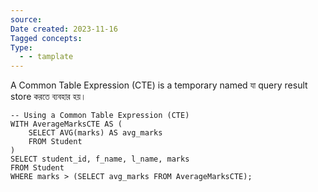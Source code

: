 ```yaml
---
source: 
Date created: 2023-11-16
Tagged concepts: 
Type:
  - - tamplate
---
```

A Common Table Expression (CTE) is a temporary named যা query result store করতে ব্যবহার হয়।

```MySQL
-- Using a Common Table Expression (CTE)
WITH AverageMarksCTE AS (
    SELECT AVG(marks) AS avg_marks
    FROM Student
)
SELECT student_id, f_name, l_name, marks
FROM Student
WHERE marks > (SELECT avg_marks FROM AverageMarksCTE);
```
